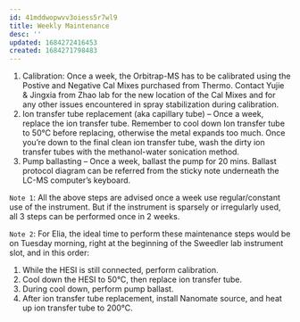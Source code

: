 ```yaml
---
id: 41mddwopwvv3oiess5r7wl9
title: Weekly Maintenance
desc: ''
updated: 1684272416453
created: 1684271798483
---
```

1. Calibration: Once a week, the Orbitrap-MS has to be calibrated using the Postive and Negative Cal Mixes purchased from Thermo. Contact Yujie & Jingxia from Zhao lab for the new location of the Cal Mixes and for any other issues encountered in spray stabilization during calibration.
2. Ion transfer tube replacement (aka capillary tube) – Once a week, replace the ion transfer tube. Remember to cool down Ion transfer tube to 50°C before replacing, otherwise the metal expands too much. Once you’re down to the final clean ion transfer tube, wash the dirty ion transfer tubes with the methanol-water sonication method.
3. Pump ballasting – Once a week, ballast the pump for 20 mins. Ballast protocol diagram can be referred from the sticky note underneath the LC-MS computer’s keyboard.

`Note 1`: All the above steps are advised once a week use regular/constant use of the instrument. But if the instrument is sparsely or irregularly used, all 3 steps can be performed once in 2 weeks.

`Note 2`: For Elia, the ideal time to perform these maintenance steps would be on Tuesday morning, right at the beginning of the Sweedler lab instrument slot, and in this order:
1. While the HESI is still connected, perform calibration.
2. Cool down the HESI to 50°C, then replace ion transfer tube.
3. During cool down, perform pump ballast.
4. After ion transfer tube replacement, install Nanomate source, and heat up ion transfer tube to 200°C.
